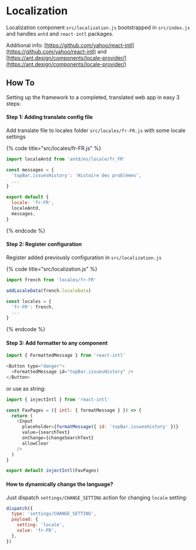 # Localization

Localization component  `src/localization.js` bootstrapped in  `src/index.js` and handles `antd` and `react-intl` packages.

Additional info: [https://github.com/yahoo/react-intl](https://github.com/yahoo/react-intl) and [https://ant.design/components/locale-provider/](https://ant.design/components/locale-provider/)

## How To

Setting up the framework to a completed, translated web app in easy 3 steps:

#### Step 1: Adding translate config file

Add translate file to locales folder `src/locales/fr-FR.js` with some locale settings

{% code title="src/locales/fr-FR.js" %}
```javascript
import localeAntd from 'antd/es/locale/fr_FR'

const messages = {
  'topBar.issuesHistory': 'Histoire des problèmes',
  ...
}

export default {
  locale: 'fr-FR',
  localeAntd,
  messages,
}
```
{% endcode %}

#### Step 2: Register configuration

Register added previously configuration in `src/localization.js`

{% code title="src/localization.js" %}
```javascript
import french from 'locales/fr-FR'

addLocaleData(french.localeData)

const locales = {
  'fr-FR': french,
  ...
}
```
{% endcode %}

#### Step 3: Add formatter to any component

```javascript
import { FormattedMessage } from 'react-intl'

<Button type="danger">
  <FormattedMessage id="topBar.issuesHistory" />
</Button>
```

or use as string: 

```javascript
import { injectIntl } from 'react-intl'

const FavPages = ({ intl: { formatMessage } }) => {
  return (
    <Input
      placeholder={formatMessage({ id: 'topBar.issuesHistory' })}
      value={searchText}
      onChange={changeSearchText}
      allowClear
    />
  )
}

export default injectIntl(FavPages)
```

#### How to dynamically change the language?

Just dispatch `settings/CHANGE_SETTING` action for changing `locale` setting:

```javascript
dispatch({
  type: 'settings/CHANGE_SETTING',
  payload: {
    setting: 'locale',
    value: 'fr-FR',
  },
})
```

